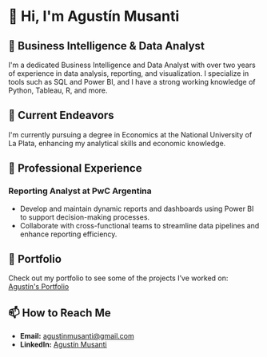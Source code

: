 # 👋 Hi, I'm Agustín Musanti

## 👀 Business Intelligence & Data Analyst

I'm a dedicated Business Intelligence and Data Analyst with over two years of experience in data analysis, reporting, and visualization. I specialize in tools such as SQL and Power BI, and I have a strong working knowledge of Python, Tableau, R, and more.

## 🌱 Current Endeavors

I'm currently pursuing a degree in Economics at the National University of La Plata, enhancing my analytical skills and economic knowledge.

## 📌 Professional Experience

### Reporting Analyst at PwC Argentina
- Develop and maintain dynamic reports and dashboards using Power BI to support decision-making processes.
- Collaborate with cross-functional teams to streamline data pipelines and enhance reporting efficiency.

## 💼 Portfolio

Check out my portfolio to see some of the projects I’ve worked on: [Agustín's Portfolio](https://businessintelligenceportfolio.carrd.co/)

## 📫 How to Reach Me

- **Email:** agustinmusanti@gmail.com
- **LinkedIn:** [Agustín Musanti](https://www.linkedin.com/in/agustinmusanti/)


<!---
AgustinMusanti/AgustinMusanti is a ✨ special ✨ repository because its `README.md` (this file) appears on your GitHub profile.
You can click the Preview link to take a look at your changes.
--->
